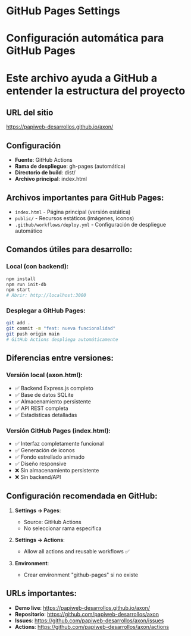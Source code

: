 # GitHub Pages Settings

# Configuración automática para GitHub Pages
# Este archivo ayuda a GitHub a entender la estructura del proyecto

## URL del sitio
https://papiweb-desarrollos.github.io/axon/

## Configuración
- **Fuente**: GitHub Actions
- **Rama de despliegue**: gh-pages (automática)
- **Directorio de build**: dist/
- **Archivo principal**: index.html

## Archivos importantes para GitHub Pages:
- `index.html` - Página principal (versión estática)
- `public/` - Recursos estáticos (imágenes, iconos)
- `.github/workflows/deploy.yml` - Configuración de despliegue automático

## Comandos útiles para desarrollo:

### Local (con backend):
```bash
npm install
npm run init-db
npm start
# Abrir: http://localhost:3000
```

### Desplegar a GitHub Pages:
```bash
git add .
git commit -m "feat: nueva funcionalidad"
git push origin main
# GitHub Actions despliega automáticamente
```

## Diferencias entre versiones:

### Versión local (axon.html):
- ✅ Backend Express.js completo
- ✅ Base de datos SQLite
- ✅ Almacenamiento persistente
- ✅ API REST completa
- ✅ Estadísticas detalladas

### Versión GitHub Pages (index.html):
- ✅ Interfaz completamente funcional
- ✅ Generación de iconos
- ✅ Fondo estrellado animado
- ✅ Diseño responsive
- ❌ Sin almacenamiento persistente
- ❌ Sin backend/API

## Configuración recomendada en GitHub:

1. **Settings → Pages**:
   - Source: GitHub Actions
   - No seleccionar rama específica

2. **Settings → Actions**:
   - Allow all actions and reusable workflows ✅

3. **Environment**:
   - Crear environment "github-pages" si no existe

## URLs importantes:
- **Demo live**: https://papiweb-desarrollos.github.io/axon/
- **Repositorio**: https://github.com/papiweb-desarrollos/axon
- **Issues**: https://github.com/papiweb-desarrollos/axon/issues
- **Actions**: https://github.com/papiweb-desarrollos/axon/actions
